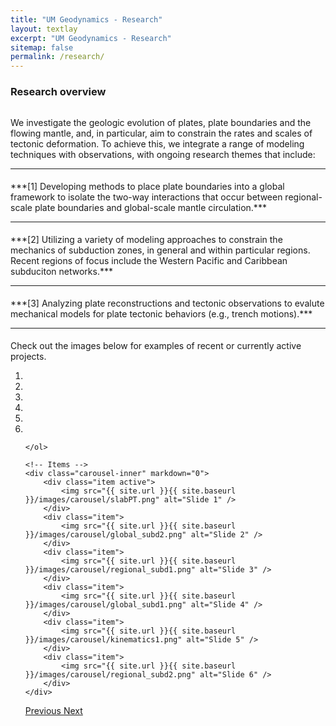 ```yaml
---
title: "UM Geodynamics - Research"
layout: textlay
excerpt: "UM Geodynamics - Research"
sitemap: false
permalink: /research/
---
```

<!-- <h3 style="font-weight: bold">Examples of recent/ongoing projects</h3> 
 -->
<h3 style="font-weight: bold">Research overview</h3> 

<p style="padding-top:15px">
We investigate the geologic evolution of plates, plate boundaries and the flowing mantle, and, in particular, aim to constrain the rates and scales of tectonic deformation. To achieve this, we integrate a range of modeling techniques with observations, with ongoing research themes that include:
</p>
<hr>
<p style="padding-top:5px">
***[1] Developing methods to place plate boundaries into a global framework to isolate the two-way interactions that occur between regional-scale plate boundaries and global-scale mantle circulation.***
</p>
<hr>
<p style="padding-top:5px">
***[2] Utilizing a variety of modeling approaches to constrain the mechanics of subduction zones, in general and within particular regions. Recent regions of focus include the Western Pacific and Caribbean subduciton networks.***
</p>
<hr>
<p style="padding-top:5px">
***[3] Analyzing plate reconstructions and tectonic observations to evalute mechanical models for plate tectonic behaviors (e.g., trench motions).***
</p>
<hr>
<p style="padding-top:5px">
Check out the images below for examples of recent or currently active projects.
</p>

<!-- <hr size="0" noshade> 
 -->
<div markdown="0" id="carousel" class="carousel slide" data-ride="carousel" data-interval="false" data-pause="hover" >
    <!-- Menu -->
    <ol class="carousel-indicators">
        <li data-target="#carousel" data-slide-to="0" class="active"></li>
        <li data-target="#carousel" data-slide-to="1"></li>
        <li data-target="#carousel" data-slide-to="2"></li>
        <li data-target="#carousel" data-slide-to="3"></li>
        <li data-target="#carousel" data-slide-to="4"></li>
        <li data-target="#carousel" data-slide-to="5"></li>

    </ol>

    <!-- Items -->
    <div class="carousel-inner" markdown="0">
        <div class="item active">
            <img src="{{ site.url }}{{ site.baseurl }}/images/carousel/slabPT.png" alt="Slide 1" />
        </div>
        <div class="item">
            <img src="{{ site.url }}{{ site.baseurl }}/images/carousel/global_subd2.png" alt="Slide 2" />
        </div>
        <div class="item">
            <img src="{{ site.url }}{{ site.baseurl }}/images/carousel/regional_subd1.png" alt="Slide 3" />
        </div>
        <div class="item">
            <img src="{{ site.url }}{{ site.baseurl }}/images/carousel/global_subd1.png" alt="Slide 4" />
        </div>
        <div class="item">
            <img src="{{ site.url }}{{ site.baseurl }}/images/carousel/kinematics1.png" alt="Slide 5" />
        </div>
        <div class="item">
            <img src="{{ site.url }}{{ site.baseurl }}/images/carousel/regional_subd2.png" alt="Slide 6" />
        </div>
    </div>
  <a class="left carousel-control" href="#carousel" role="button" data-slide="prev">
    <span class="glyphicon glyphicon-chevron-left" aria-hidden="true"></span>
    <span class="sr-only">Previous</span>
  </a>
  <a class="right carousel-control" href="#carousel" role="button" data-slide="next">
    <span class="glyphicon glyphicon-chevron-right" aria-hidden="true"></span>
    <span class="sr-only">Next</span>
  </a>
</div>

<!-- <h3 style="font-weight: bold">Research overview</h3> 
<p style="padding-top:10px">
After the  brief research overview, below, check out the images for examples of recent or currently active projects.
</p>

<h3 style="font-weight: bold">1 - Global geodynamics</h3>
<p style="padding-top:10px">
We develop methods to place plate boundaries, and particularly subduction zones, into a global framework. Ultimately, we strive to isolate the two-way interactions that occur between individual plate boundaries and global-scale mantle circulation.
</p>

<h3 style="font-weight: bold">2 - Regional subduction dynamics</h3>
<p style="padding-top:10px">
We utilize a variety of modeling approaches to develop an understanding of how subduction zones operate, in general and within particular regions. Recent regions of focus include the complex subduction settings of the Western Pacific and Caribbean.
</p>

<h3 style="font-weight: bold">3 - Plate kinematics and plate reconstructions</h3>
<p style="padding-top:10px">
We utilize plate kinematics and plate reconstructions to evalute simple mechanical models for tectonic observables.
</p> -->


